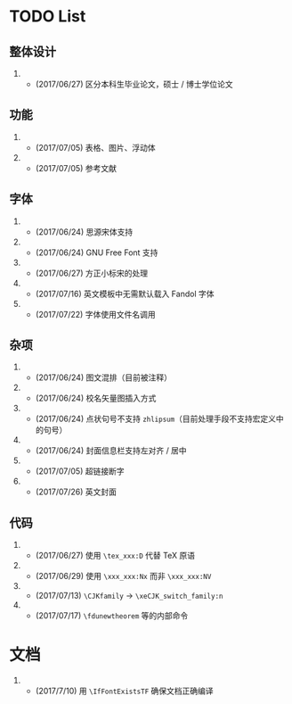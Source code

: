 # TODO List

## 整体设计
1. - (2017/06/27) 区分本科生毕业论文，硕士 / 博士学位论文

## 功能
1. - (2017/07/05) 表格、图片、浮动体

2. - (2017/07/05) 参考文献

## 字体
1. - (2017/06/24) 思源宋体支持

2. - (2017/06/24) GNU Free Font 支持

3. - (2017/06/27) 方正小标宋的处理

4. - (2017/07/16) 英文模板中无需默认载入 Fandol 字体

5. - (2017/07/22) 字体使用文件名调用

## 杂项
1. - (2017/06/24) 图文混排（目前被注释）

2. - (2017/06/24) 校名矢量图插入方式

3. - (2017/06/24) 点状句号不支持 `zhlipsum`（目前处理手段不支持宏定义中的句号）

4. - (2017/06/24) 封面信息栏支持左对齐 / 居中

5. - (2017/07/05) 超链接断字

6. - (2017/07/26) 英文封面

## 代码
1. - (2017/06/27) 使用 `\tex_xxx:D` 代替 TeX 原语

2. - (2017/06/29) 使用 `\xxx_xxx:Nx` 而非 `\xxx_xxx:NV`

3. - (2017/07/13) `\CJKfamily` -> `\xeCJK_switch_family:n`

4. - (2017/07/17) `\fdunewtheorem` 等的内部命令

# 文档
1. - (2017/7/10) 用 `\IfFontExistsTF` 确保文档正确编译
